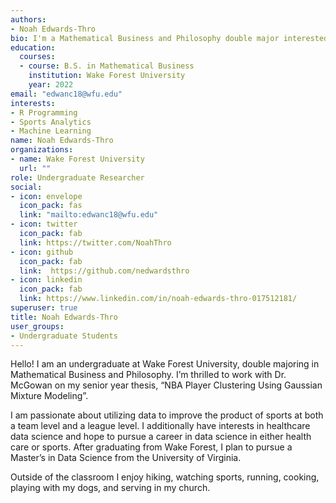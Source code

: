 ```yaml
---
authors:
- Noah Edwards-Thro
bio: I'm a Mathematical Business and Philosophy double major interested in the intersection of data science and sports
education:
  courses:
  - course: B.S. in Mathematical Business
    institution: Wake Forest University
    year: 2022
email: "edwanc18@wfu.edu"
interests:
- R Programming
- Sports Analytics
- Machine Learning
name: Noah Edwards-Thro
organizations:
- name: Wake Forest University
  url: ""
role: Undergraduate Researcher
social:
- icon: envelope
  icon_pack: fas
  link: "mailto:edwanc18@wfu.edu"
- icon: twitter
  icon_pack: fab
  link: https://twitter.com/NoahThro
- icon: github
  icon_pack: fab
  link:  https://github.com/nedwardsthro
- icon: linkedin
  icon_pack: fab
  link: https://www.linkedin.com/in/noah-edwards-thro-017512181/
superuser: true
title: Noah Edwards-Thro
user_groups:
- Undergraduate Students
---
```


Hello! I am an undergraduate at Wake Forest University, double majoring in Mathematical Business and Philosophy. I’m thrilled to work with Dr. McGowan on my senior year thesis, “NBA Player Clustering Using Gaussian Mixture Modeling”. 

I am passionate about utilizing data to improve the product of sports at both a team level and a league level. I additionally have interests in healthcare data science and hope to pursue a career in data science in either health care or sports. After graduating from Wake Forest, I plan to pursue a Master’s in Data Science from the University of Virginia. 

Outside of the classroom I enjoy hiking, watching sports, running, cooking, playing with my dogs, and serving in my church. 
